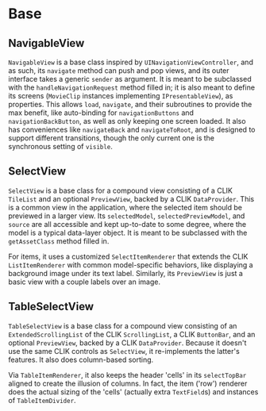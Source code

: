 # Base

## NavigableView

`NavigableView` is a base class inspired by `UINavigationViewController`, and as
such, its `navigate` method can push and pop views, and its outer interface
takes a generic `sender` as argument. It is meant to be subclassed with the
`handleNavigationRequest` method filled in; it is also meant to define its
screens (`MovieClip` instances implementing `IPresentableView`), as properties.
This allows `load`, `navigate`, and their subroutines to provide the max
benefit, like auto-binding for `navigationButtons` and `navigationBackButton`,
as well as only keeping one screen loaded. It also has conveniences like
`navigateBack` and `navigateToRoot`, and is designed to support different
transitions, though the only current one is the synchronous setting of
`visible`.

## SelectView

`SelectView` is a base class for a compound view consisting of a CLIK `TileList`
and an optional `PreviewView`, backed by a CLIK `DataProvider`. This is a common
view in the application, where the selected item should be previewed in a larger
view. Its `selectedModel`, `selectedPreviewModel`, and `source` are all
accessible and kept up-to-date to some degree, where the model is a typical
data-layer object. It is meant to be subclassed with the `getAssetClass` method
filled in.

For items, it uses a customized `SelectItemRenderer` that extends the CLIK
`ListItemRenderer` with common model-specific behaviors, like displaying a
background image under its text label. Similarly, its `PreviewView` is just a
basic view with a couple labels over an image.

## TableSelectView

`TableSelectView` is a base class for a compound view consisting of an
`ExtendedScrollingList` of the CLIK `ScrollingList`, a CLIK `ButtonBar`, and an
optional `PreviewView`, backed by a CLIK `DataProvider`. Because it doesn't use
the same CLIK controls as `SelectView`, it re-implements the latter's features.
It also does column-based sorting.

Via `TableItemRenderer`, it also keeps the header 'cells' in its `selectTopBar`
aligned to create the illusion of columns. In fact, the item ('row') renderer
does the actual sizing of the 'cells' (actually extra `TextField`s) and
instances of `TableItemDivider`.
